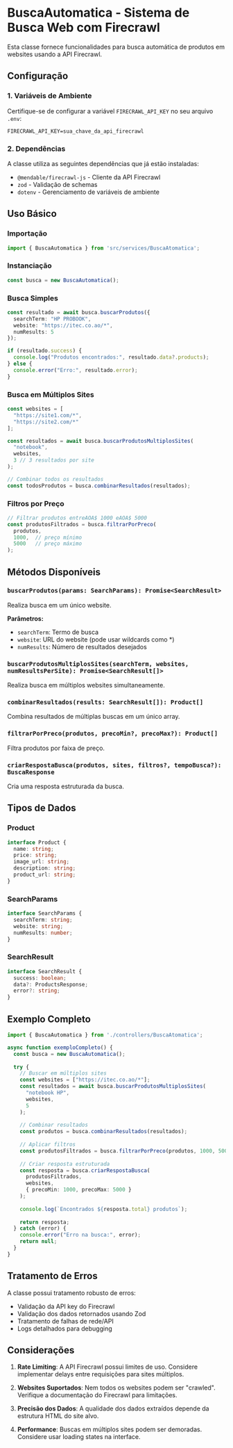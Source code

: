 # BuscaAutomatica - Sistema de Busca Web com Firecrawl

Esta classe fornece funcionalidades para busca automática de produtos em websites usando a API Firecrawl.

## Configuração

### 1. Variáveis de Ambiente

Certifique-se de configurar a variável `FIRECRAWL_API_KEY` no seu arquivo `.env`:

```env
FIRECRAWL_API_KEY=sua_chave_da_api_firecrawl
```

### 2. Dependências

A classe utiliza as seguintes dependências que já estão instaladas:
- `@mendable/firecrawl-js` - Cliente da API Firecrawl
- `zod` - Validação de schemas
- `dotenv` - Gerenciamento de variáveis de ambiente

## Uso Básico

### Importação

```typescript
import { BuscaAutomatica } from 'src/services/BuscaAtomatica';
```

### Instanciação

```typescript
const busca = new BuscaAutomatica();
```

### Busca Simples

```typescript
const resultado = await busca.buscarProdutos({
  searchTerm: "HP PROBOOK",
  website: "https://itec.co.ao/*",
  numResults: 5
});

if (resultado.success) {
  console.log("Produtos encontrados:", resultado.data?.products);
} else {
  console.error("Erro:", resultado.error);
}
```

### Busca em Múltiplos Sites

```typescript
const websites = [
  "https://site1.com/*",
  "https://site2.com/*"
];

const resultados = await busca.buscarProdutosMultiplosSites(
  "notebook",
  websites,
  3 // 3 resultados por site
);

// Combinar todos os resultados
const todosProdutos = busca.combinarResultados(resultados);
```

### Filtros por Preço

```typescript
// Filtrar produtos entreAOA$ 1000 eAOA$ 5000
const produtosFiltrados = busca.filtrarPorPreco(
  produtos,
  1000,  // preço mínimo
  5000   // preço máximo
);
```

## Métodos Disponíveis

### `buscarProdutos(params: SearchParams): Promise<SearchResult>`

Realiza busca em um único website.

**Parâmetros:**
- `searchTerm`: Termo de busca
- `website`: URL do website (pode usar wildcards como *)
- `numResults`: Número de resultados desejados

### `buscarProdutosMultiplosSites(searchTerm, websites, numResultsPerSite): Promise<SearchResult[]>`

Realiza busca em múltiplos websites simultaneamente.

### `combinarResultados(results: SearchResult[]): Product[]`

Combina resultados de múltiplas buscas em um único array.

### `filtrarPorPreco(produtos, precoMin?, precoMax?): Product[]`

Filtra produtos por faixa de preço.

### `criarRespostaBusca(produtos, sites, filtros?, tempoBusca?): BuscaResponse`

Cria uma resposta estruturada da busca.

## Tipos de Dados

### Product
```typescript
interface Product {
  name: string;
  price: string;
  image_url: string;
  description: string;
  product_url: string;
}
```

### SearchParams
```typescript
interface SearchParams {
  searchTerm: string;
  website: string;
  numResults: number;
}
```

### SearchResult
```typescript
interface SearchResult {
  success: boolean;
  data?: ProductsResponse;
  error?: string;
}
```

## Exemplo Completo

```typescript
import { BuscaAutomatica } from './controllers/BuscaAtomatica';

async function exemploCompleto() {
  const busca = new BuscaAutomatica();
  
  try {
    // Buscar em múltiplos sites
    const websites = ["https://itec.co.ao/*"];
    const resultados = await busca.buscarProdutosMultiplosSites(
      "notebook HP",
      websites,
      5
    );
    
    // Combinar resultados
    const produtos = busca.combinarResultados(resultados);
    
    // Aplicar filtros
    const produtosFiltrados = busca.filtrarPorPreco(produtos, 1000, 5000);
    
    // Criar resposta estruturada
    const resposta = busca.criarRespostaBusca(
      produtosFiltrados,
      websites,
      { precoMin: 1000, precoMax: 5000 }
    );
    
    console.log(`Encontrados ${resposta.total} produtos`);
    
    return resposta;
  } catch (error) {
    console.error("Erro na busca:", error);
    return null;
  }
}
```

## Tratamento de Erros

A classe possui tratamento robusto de erros:
- Validação da API key do Firecrawl
- Validação dos dados retornados usando Zod
- Tratamento de falhas de rede/API
- Logs detalhados para debugging

## Considerações

1. **Rate Limiting**: A API Firecrawl possui limites de uso. Considere implementar delays entre requisições para sites múltiplos.

2. **Websites Suportados**: Nem todos os websites podem ser "crawled". Verifique a documentação do Firecrawl para limitações.

3. **Precisão dos Dados**: A qualidade dos dados extraídos depende da estrutura HTML do site alvo.

4. **Performance**: Buscas em múltiplos sites podem ser demoradas. Considere usar loading states na interface.
